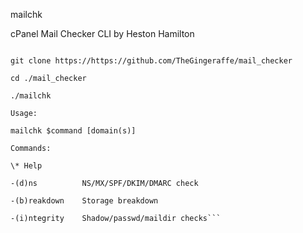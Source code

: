 mailchk

cPanel Mail Checker CLI by Heston Hamilton

```Installation instructions:

git clone https://https://github.com/TheGingeraffe/mail_checker

cd ./mail_checker

./mailchk

Usage:

mailchk $command [domain(s)]

Commands:
   
\* Help

-(d)ns          NS/MX/SPF/DKIM/DMARC check

-(b)reakdown    Storage breakdown

-(i)ntegrity    Shadow/passwd/maildir checks```
